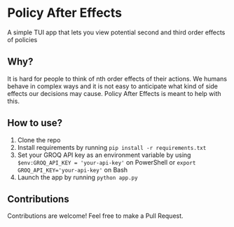 # Policy After Effects
A simple TUI app that lets you view potential second and third order effects of policies

## Why?
It is hard for people to think of nth order effects of their actions. We humans behave in complex ways and it is not easy to anticipate what kind of side effects our decisions may cause. Policy After Effects is meant to help with this.

## How to use?
1. Clone the repo
2. Install requirements by running `pip install -r requirements.txt`
3. Set your GROQ API key as an environment variable by using `$env:GROQ_API_KEY = 'your-api-key'` on PowerShell or `export GROQ_API_KEY='your-api-key'` on Bash
4. Launch the app by running `python app.py`

## Contributions
Contributions are welcome! Feel free to make a Pull Request.
